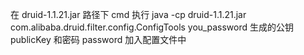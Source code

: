 在 druid-1.1.21.jar 路径下 cmd
执行
java -cp druid-1.1.21.jar com.alibaba.druid.filter.config.ConfigTools you_password
生成的公钥 publicKey 和密码 password 加入配置文件中
